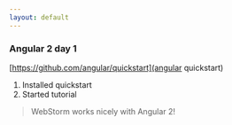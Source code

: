```yaml
---
layout: default
---
```




### Angular 2 day 1
[https://github.com/angular/quickstart](angular quickstart)

1. Installed quickstart
2. Started tutorial

> WebStorm works nicely with Angular 2!

<!--
### Syntax reminders
Back up your stuff with, clean citations. Footnotes can be written in markdown and appear like this.[^1] Use as many as you like.[^2]

<pre><code>{% raw  %}
{% Generic code block%}
{% endraw %}

</code></pre>


 img src="images/hello.svg" alt="sample image"> 

<hr>

##### Footnotes:
[^1]: This is a footnote. Click to return.

[^2]: Here is another.
-->

